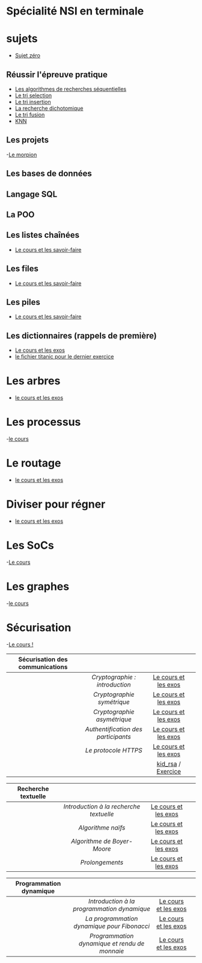 # Spécialité NSI en terminale

# sujets

- [Sujet zéro](sujet0.pdf)


## Réussir l'épreuve pratique
- [Les algorithmes de recherches séquentielles](nsi_t_rech_o.pdf)
- [Le tri selection](nsi_t_tri_s.pdf)
- [Le tri insertion](nsi_t_tri_i.pdf)
- [La recherche dichotomique](nsi_t_rech_d.pdf)
- [Le tri fusion](nsi_t_tri_f.pdf)
- [KNN](nsi_t_ep_knn.pdf)


## Les projets
-[Le morpion](projet_morpion.pdf)

## Les bases de données

## Langage SQL

## La POO

## Les listes chaînées
- [Le cours et les savoir-faire](nsi_t_ch3.pdf)

## Les files
- [Le cours et les savoir-faire](nsi_t_file.pdf)

## Les piles
- [Le cours et les savoir-faire](nsi_t_pile.pdf)

## Les dictionnaires (rappels de première)
- [Le cours et les exos](nsi_t_ch8.pdf)
- [le fichier titanic pour le dernier exercice](titanic.csv)

# Les arbres 
- [le cours et les exos](nsi_t_ch9.pdf)

# Les processus
-[le cours](nsi_t_ch13.pdf)

# Le routage 
- [le cours et les exos](nsi_t_ch10.pdf)

# Diviser pour régner
- [le cours et les exos](nsi_t_ch11.pdf)

# Les SoCs
-[Le cours](nsi_t_ch12.pdf)

# Les graphes
-[le cours](nsi_t_ch14.pdf)


# Sécurisation
-[Le cours !](nsi_t_secu.pdf)



|**Sécurisation des communications**||||
|:----------------:|:---------------:|:----------:|:-----|
||*Cryptographie : introduction*|[Le cours et les exos](nsi_t_securisation_1.pdf)||
||*Cryptographie symétrique*|[Le cours et les exos](nsi_t_securisation_2.pdf)||
||*Cryptographie asymétrique*|[Le cours et les exos](nsi_t_securisation_3.pdf)||
||*Authentification des participants*|[Le cours et les exos](nsi_t_securisation_4.pdf)||
||*Le protocole HTTPS*|[Le cours et les exos](nsi_t_securisation_5.pdf)||
|||[kid_rsa](https://www.cs.uri.edu/cryptography/publickeykidkrypto.htm) / [Exercice](Kid.pdf)|


|**Recherche textuelle**||||
|:----------------:|:---------------:|:----------:|:-----|
||*Introduction à la recherche textuelle*|[Le cours et les exos](nsi_t_recherche_textuelle_1.pdf)||
||*Algorithme naïfs*|[Le cours et les exos](nsi_t_recherche_textuelle_2.pdf)||
||*Algorithme de Boyer-Moore*|[Le cours et les exos](nsi_t_recherche_textuelle_3.pdf)||
||*Prolongements*|[Le cours et les exos](nsi_t_recherche_textuelle_4.pdf)||


|**Programmation dynamique**||||
|:----------------:|:---------------:|:----------:|:-----|
||*Introduction à la programmation dynamique*|[Le cours et les exos](nsi_t_prog_dyn_1.pdf)||
||*La programmation dynamique pour Fibonacci*|[Le cours et les exos](nsi_t_prog_dyn_2.pdf)||
||*Programmation dynamique et rendu de monnaie*|[Le cours et les exos](nsi_t_prog_dyn_3.pdf)||
